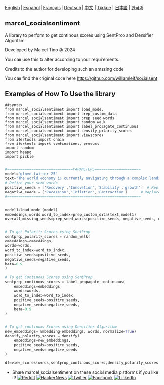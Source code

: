 [English](README.md) | [Español](./docs/README.es.md) | [Français](./docs/README.fr.md) | [Deutsch](./docs/README.de.md) | [中文](./docs/README.zh.md) | [Türkçe](./docs/README.tr.md) | [日本語](./docs/README.ja.md) | [한국어](./docs/README.ko.md)

## marcel_socialsentiment

A library to perform to get continous scores using SentProp and Densifier Algorithm

Developed by Marcel Tino @ 2024


You can use this to alter according to your requirements.

Credits to the author for developing such an amazing code

You can find the original code here
https://github.com/williamleif/socialsent

## Examples of How To Use the library 

```
##syntax
from marcel_socialsentiment import load_model
from marcel_socialsentiment import prep_custom_data
from marcel_socialsentiment import prep_seed_words
from marcel_socialsentiment import random_walk
from marcel_socialsentiment import label_propagate_continuous
from marcel_socialsentiment import densify_polarity_scores 
from marcel_socialsentiment import viewscores
from itertools import chain
from itertools import combinations, product
import random
import heapq
import pickle
```


```python

#==============================PARAMETERS=====================
model="glove-twitter-25"
text="The world economy is currently navigating through a complex landscape, marked by varying levels of growth across regions. While some economies are experiencing robust GDP expansion, others are grappling with the threat of a potential recession, often driven by factors like rising inflation and supply chain disruptions. Central banks in many countries are implementing monetary tightening measures, such as increasing interest rates, in an attempt to curb inflationary pressures. However, these policies run the risk of triggering stagflation, where stagnant growth coincides with high inflation. Global trade deficits and mounting national debts have further strained economic recovery efforts, particularly in emerging markets. Meanwhile, key sectors such as manufacturing and services are seeing uneven recovery rates, leading to concerns over long-term economic stability. The threat of a prolonged bear market and reduced consumer purchasing power continues to cast a shadow on global economic sentiment, with many experts warning that a sustained period of economic contraction could be on the horizon. Despite these challenges, pockets of economic resilience remain, fueled by fiscal stimulus and innovation in sectors like technology and renewable energy."
# Define your seed words
positive_seeds = ['Recovery','Innovation','Stability','growth']  # Replace with your positive seed words
negative_seeds = ['Recession','Inflation','Contraction']      # Replace with your negative seed words
#=============================================================


model1=load_model(model)
embeddings,words,word_to_index=prep_custom_data(text,model1)
overall_missing_seeds=prep_seed_words(positive_seeds, negative_seeds, word_to_index,model1)


# To get Polarity Scores using SentProp
sentprop_polarity_scores = random_walk(
embeddings=embeddings,
words=words,
word_to_index=word_to_index,
positive_seeds=positive_seeds,
negative_seeds=negative_seeds,
beta=0.9
)

# To get Continous Scores using SentProp
sentprop_continous_scores = label_propagate_continuous(
    embeddings=embeddings,
    words=words,
    word_to_index=word_to_index,
    positive_seeds=positive_seeds,
    negative_seeds=negative_seeds,
    beta=0.9
)


# To get continous Scores using Densifier Algorithm
new_embeddings= Embedding(embeddings, words, normalize=True)
densify_polarity_scores = densify(
    embeddings=new_embeddings,
    positive_seeds=positive_seeds,
    negative_seeds=negative_seeds
)

df=view_scores(words,sentprop_continous_scores,densify_polarity_scores)

```


+ Share marcel_socialsentiment on these social media platforms if you like it!
[![Reddit](https://img.shields.io/badge/share%20on-reddit-red?style=flat-square&logo=reddit)](https://reddit.com/submit?url=https://github.com/Kanaries/pygwalker&title=Say%20Hello%20to%20pygwalker%3A%20Combining%20Jupyter%20Notebook%20with%20a%20Tableau-like%20UI)
[![HackerNews](https://img.shields.io/badge/share%20on-hacker%20news-orange?style=flat-square&logo=ycombinator)](https://news.ycombinator.com/submitlink?u=https://github.com/Kanaries/pygwalker)
[![Twitter](https://img.shields.io/badge/share%20on-twitter-03A9F4?style=flat-square&logo=twitter)](https://twitter.com/share?url=https://github.com/Kanaries/pygwalker&text=Say%20Hello%20to%20pygwalker%3A%20Combining%20Jupyter%20Notebook%20with%20a%20Tableau-alternative%20UI)
[![Facebook](https://img.shields.io/badge/share%20on-facebook-1976D2?style=flat-square&logo=facebook)](https://www.facebook.com/sharer/sharer.php?u=https://github.com/Kanaries/pygwalker)
[![LinkedIn](https://img.shields.io/badge/share%20on-linkedin-3949AB?style=flat-square&logo=linkedin)](https://www.linkedin.com/shareArticle?url=https://github.com/Kanaries/pygwalker&&title=Say%20Hello%20to%20pygwalker%3A%20Combining%20Jupyter%20Notebook%20with%20a%20Tableau-alternative%20UI)
